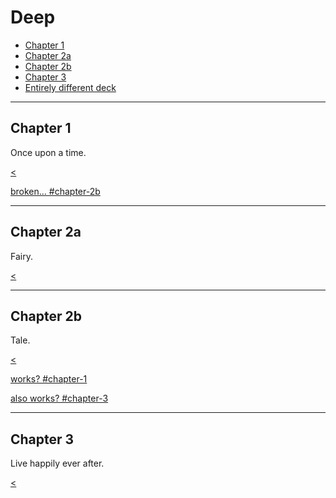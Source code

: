 # Deep

* [Chapter 1](#/1)
* [Chapter 2a](#/2)
* [Chapter 2b](#/2/1)
* [Chapter 3](#/3)
* [Entirely different deck](../../a.md)

---

## Chapter 1

Once upon a time.

[<](#/)

[broken... #chapter-2b](#chapter-2b)

---

## Chapter 2a

Fairy.

[<](#/)

----

## Chapter 2b

Tale.

[<](#/)

[works? #chapter-1](#chapter-1)

[also works? #chapter-3](#chapter-3)

---

## Chapter 3

Live happily ever after.

[<](#/)